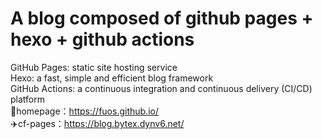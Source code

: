 # A blog composed of github pages + hexo + github actions
GitHub Pages: static site hosting service  
Hexo: a fast, simple and efficient blog framework  
GitHub Actions: a continuous integration and continuous delivery (CI/CD) platform  
🚁homepage：https://fuos.github.io/  
✈️cf-pages：https://blog.bytex.dynv6.net/
